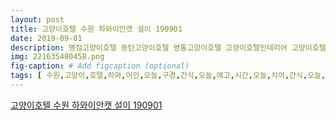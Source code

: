```yaml
---
layout: post
title: 고양이호텔 수원 하와이안캣 설이 190901
date: 2019-09-01
description: 병점고양이호텔 동탄고양이호텔 영통고양이호텔 고양이호텔인테리어 고양이호텔비용 고양이호텔가격 고양이호텔금액 고양이용품 애묘호텔 장안구 고양이호텔 장안구 고양이 호텔 
img: 221635480458.png
fig-caption: # Add figcaption (optional)
tags: [ 수원,고양이,호텔,하와,이안,오늘,구경,간식,오늘,에고,시간,오늘,치아,간식,오늘,복도,다시,구경,조심,장난감,신경,다시,중이,바퀴,적응,걱정,느낌,장난감,거리,면서,당황,에고,엉덩이,번쩍,어쨋던,기분,덩달아,기분,장난감,상자,비비,기도,기분,보아,장난,모자,추장,거뭐,머리,털업,복도,점점,원래,복도,쫄보,우리,점점,오늘,예약,문의,하와,이안,고양이,휴양지,고양이,호텔,고양이,호텔,수원,고양이,호텔,수원,고양이,호텔,수원,고양이,호텔,수원역,고양이,호텔,영통,고양이,호텔,광교,고양이,호텔,아주대,고양이,호텔,성균관대,고양이,호텔,의왕,고양이,호텔,안양,고양이,호텔,용인,고양이,호텔,서울,고양이,호텔,강남고양이,호텔,광교,고양이,호텔,병점,고양이,호텔,고양이,호텔,영통,고양이,호텔,고양이,호텔,인테리어,고양이,호텔,비용,고양이,호텔,가격,고양이,호텔,금액,고양이,용품,애묘,호텔,장안구,고양이,호텔,장안구,고양이,호텔,고양이,호텔,추천,고양이,탁묘,고양이,위탁,탁묘,고양이,호텔,후기,고양이,고양이,호텔 ]
---
```

[고양이호텔 수원 하와이안캣 설이 190901](https://blog.naver.com/hawaiiancat_hotel?Redirect=Log&logNo=221635480458)